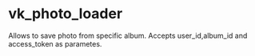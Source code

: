 # vk_photo_loader
Allows to save photo from specific album. Accepts user_id,album_id and access_token as parametes.
